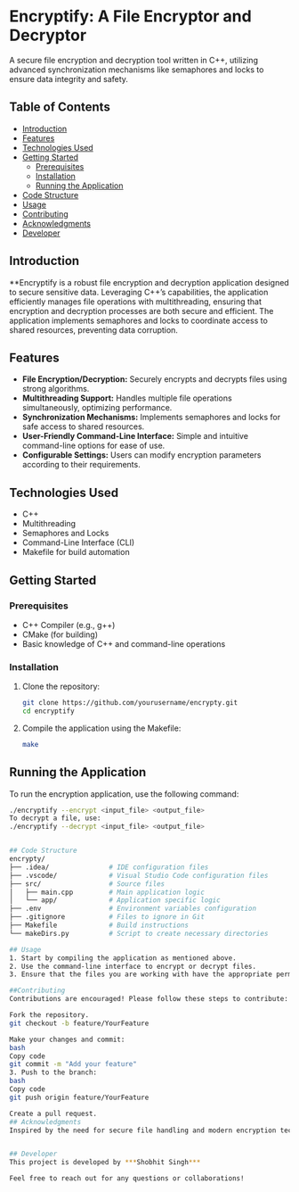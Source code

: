 # Encryptify: A File Encryptor and Decryptor
A secure file encryption and decryption tool written in C++, utilizing advanced synchronization mechanisms like semaphores and locks to ensure data integrity and safety.

## Table of Contents
- [Introduction](#introduction)
- [Features](#features)
- [Technologies Used](#technologies-used)
- [Getting Started](#getting-started)
  - [Prerequisites](#prerequisites)
  - [Installation](#installation)
  - [Running the Application](#running-the-application)
- [Code Structure](#code-structure)
- [Usage](#usage)
- [Contributing](#contributing)
- [Acknowledgments](#acknowledgments)
- [Developer](#developer)

## Introduction
**Encryptify is a robust file encryption and decryption application designed to secure sensitive data. Leveraging C++’s capabilities, the application efficiently manages file operations with multithreading, ensuring that encryption and decryption processes are both secure and efficient. The application implements semaphores and locks to coordinate access to shared resources, preventing data corruption.

## Features
- **File Encryption/Decryption:** Securely encrypts and decrypts files using strong algorithms.
- **Multithreading Support:** Handles multiple file operations simultaneously, optimizing performance.
- **Synchronization Mechanisms:** Implements semaphores and locks for safe access to shared resources.
- **User-Friendly Command-Line Interface:** Simple and intuitive command-line options for ease of use.
- **Configurable Settings:** Users can modify encryption parameters according to their requirements.

## Technologies Used
- C++
- Multithreading
- Semaphores and Locks
- Command-Line Interface (CLI)
- Makefile for build automation

## Getting Started

### Prerequisites
- C++ Compiler (e.g., g++)
- CMake (for building)
- Basic knowledge of C++ and command-line operations

### Installation
1. Clone the repository:
   ```bash
   git clone https://github.com/yourusername/encrypty.git
   cd encryptify
   
2. Compile the application using the Makefile:
   ```bash
   make

## Running the Application
To run the encryption application, use the following command:
```bash
./encryptify --encrypt <input_file> <output_file>
To decrypt a file, use:
./encryptify --decrypt <input_file> <output_file>


## Code Structure
encrypty/
├── .idea/               # IDE configuration files
├── .vscode/             # Visual Studio Code configuration files
├── src/                 # Source files
│   ├── main.cpp         # Main application logic
│   └── app/             # Application specific logic
├── .env                 # Environment variables configuration
├── .gitignore           # Files to ignore in Git
├── Makefile             # Build instructions
└── makeDirs.py          # Script to create necessary directories

## Usage
1. Start by compiling the application as mentioned above.
2. Use the command-line interface to encrypt or decrypt files.
3. Ensure that the files you are working with have the appropriate permissions for reading and writing.

##Contributing
Contributions are encouraged! Please follow these steps to contribute:

Fork the repository.
git checkout -b feature/YourFeature

Make your changes and commit:
bash
Copy code
git commit -m "Add your feature"
3. Push to the branch:
bash
Copy code
git push origin feature/YourFeature

Create a pull request.
## Acknowledgments
Inspired by the need for secure file handling and modern encryption techniques. Special thanks to the open-source community for their contributions and shared knowledge in C++ development.


## Developer
This project is developed by ***Shobhit Singh***

Feel free to reach out for any questions or collaborations!

